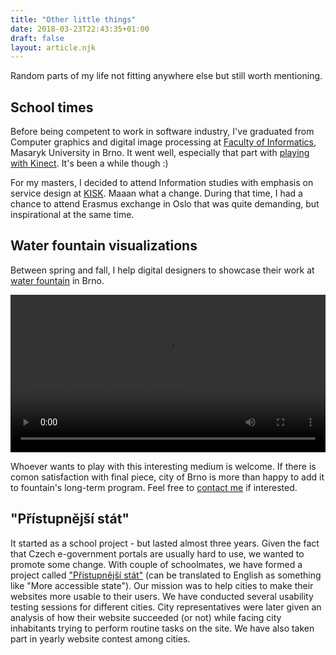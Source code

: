 ```yaml
---
title: "Other little things"
date: 2018-03-23T22:43:35+01:00
draft: false
layout: article.njk
---
```


Random parts of my life not fitting anywhere else but still worth mentioning.

## School times

Before being competent to work in software industry, I've graduated from Computer graphics and digital image processing at [Faculty of Informatics](https://www.fi.muni.cz/), Masaryk University in Brno. It went well, especially that part with [playing with Kinect](https://www.youtube.com/watch?v=exvkEJLpcq8&t=44s). It's been a while though :)

For my masters, I decided to attend Information studies with emphasis on service design at [KISK](http://kisk.phil.muni.cz/en). Maaan what a change. During that time, I had a chance to attend Erasmus exchange in Oslo that was quite demanding, but inspirational at the same time.

## Water fountain visualizations

Between spring and fall, I help digital designers to showcase their work at [water fountain](https://www.google.cz/search?q=fontana+u+janackova+divadla+brno&source=lnms&tbm=isch&sa=X&ved=0ahUKEwjcsd_9-rvaAhVP2qQKHU2rAYAQ_AUICigB&biw=950&bih=1060) in Brno. 

<video width="100%" controls autoplay="true" loop onloadstart="this.volume=0.125">
  <source src="../videos/fountain.mp4" type="video/mp4">
</video>

Whoever wants to play with this interesting medium is welcome. If there is comon satisfaction with final piece, city of Brno is more than happy to add it to fountain's long-term program. Feel free to [contact me](/me#get-in-touch) if interested.

## "Přístupnější stát"

It started as a school project - but lasted almost three years. Given the fact that Czech e-government portals are usually hard to use, we wanted to promote some change. With couple of schoolmates, we have formed a project called ["Přístupnější stát"](https://www.facebook.com/pristupnejsi.stat/) (can be translated to English as something like "More accessible state"). Our mission was to help cities to make their websites more usable to their users. We have conducted several usability testing sessions for different cities. City representatives were later given an analysis of how their website succeeded (or not) while facing city inhabitants trying to perform routine tasks on the site. We have also taken part in yearly website contest among cities.